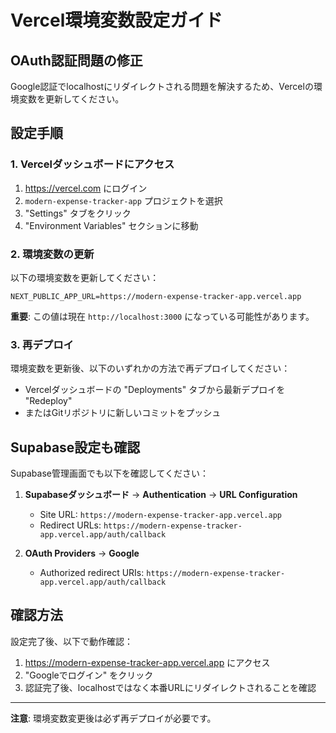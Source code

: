 # Vercel環境変数設定ガイド

## OAuth認証問題の修正

Google認証でlocalhostにリダイレクトされる問題を解決するため、Vercelの環境変数を更新してください。

## 設定手順

### 1. Vercelダッシュボードにアクセス
1. https://vercel.com にログイン
2. `modern-expense-tracker-app` プロジェクトを選択
3. "Settings" タブをクリック
4. "Environment Variables" セクションに移動

### 2. 環境変数の更新
以下の環境変数を更新してください：

```
NEXT_PUBLIC_APP_URL=https://modern-expense-tracker-app.vercel.app
```

**重要**: この値は現在 `http://localhost:3000` になっている可能性があります。

### 3. 再デプロイ
環境変数を更新後、以下のいずれかの方法で再デプロイしてください：
- Vercelダッシュボードの "Deployments" タブから最新デプロイを "Redeploy"
- またはGitリポジトリに新しいコミットをプッシュ

## Supabase設定も確認

Supabase管理画面でも以下を確認してください：

1. **Supabaseダッシュボード** → **Authentication** → **URL Configuration**
   - Site URL: `https://modern-expense-tracker-app.vercel.app`
   - Redirect URLs: `https://modern-expense-tracker-app.vercel.app/auth/callback`

2. **OAuth Providers** → **Google**
   - Authorized redirect URIs: `https://modern-expense-tracker-app.vercel.app/auth/callback`

## 確認方法

設定完了後、以下で動作確認：
1. https://modern-expense-tracker-app.vercel.app にアクセス
2. "Googleでログイン" をクリック
3. 認証完了後、localhostではなく本番URLにリダイレクトされることを確認

---

**注意**: 環境変数変更後は必ず再デプロイが必要です。
